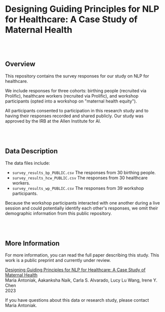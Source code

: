 # Designing Guiding Principles for NLP for Healthcare: A Case Study of Maternal Health

<br><br>

## Overview

This repository contains the survey responses for our study on NLP for healthcare.

We include responses for three cohorts: birthing people (recruited via Prolific), healthcare workers (recruited via Prolific), and workshop participants (opted into a workshop on "maternal health equity").

All participants consented to participation in this research study and to having their responses recorded and shared publicly. Our study was approved by the IRB at the Allen Institute for AI.

<br><br>

## Data Description

The data files include:
- `survey_results_bp_PUBLIC.csv` The responses from 30 birthing people.
- `survey_results_hcw_PUBLIC.csv` The responses from 30 healthcare workers.
- `survey_results_wp_PUBLIC.csv` The responses from 39 workshop participants.

Because the workshop participants interacted with one another during a live session and could potentially identify each other's responses, we omit their demographic information from this public repository.

<br><br>

## More Information

For more information, you can read the full paper describing this study. This work is a public preprint and currently under review.

[Designing Guiding Principles for NLP for Healthcare: A Case Study of Maternal Health]()  
Maria Antoniak, Aakanksha Naik, Carla S. Alvarado, Lucy Lu Wang, Irene Y. Chen  
2023  

If you have questions about this data or research study, please contact Maria Antoniak.
